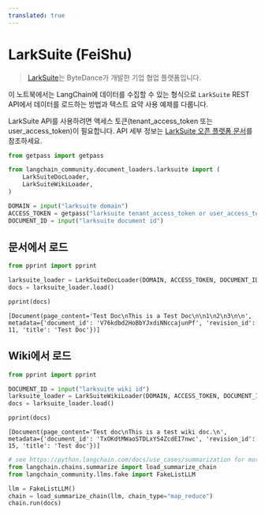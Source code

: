 ```yaml
---
translated: true
---
```


# LarkSuite (FeiShu)

>[LarkSuite](https://www.larksuite.com/)는 ByteDance가 개발한 기업 협업 플랫폼입니다.

이 노트북에서는 LangChain에 데이터를 수집할 수 있는 형식으로 `LarkSuite` REST API에서 데이터를 로드하는 방법과 텍스트 요약 사용 예제를 다룹니다.

LarkSuite API를 사용하려면 액세스 토큰(tenant_access_token 또는 user_access_token)이 필요합니다. API 세부 정보는 [LarkSuite 오픈 플랫폼 문서](https://open.larksuite.com/document)를 참조하세요.

```python
from getpass import getpass

from langchain_community.document_loaders.larksuite import (
    LarkSuiteDocLoader,
    LarkSuiteWikiLoader,
)

DOMAIN = input("larksuite domain")
ACCESS_TOKEN = getpass("larksuite tenant_access_token or user_access_token")
DOCUMENT_ID = input("larksuite document id")
```

## 문서에서 로드

```python
from pprint import pprint

larksuite_loader = LarkSuiteDocLoader(DOMAIN, ACCESS_TOKEN, DOCUMENT_ID)
docs = larksuite_loader.load()

pprint(docs)
```

```output
[Document(page_content='Test Doc\nThis is a Test Doc\n\n1\n2\n3\n\n', metadata={'document_id': 'V76kdbd2HoBbYJxdiNNccajunPf', 'revision_id': 11, 'title': 'Test Doc'})]
```

## Wiki에서 로드

```python
from pprint import pprint

DOCUMENT_ID = input("larksuite wiki id")
larksuite_loader = LarkSuiteWikiLoader(DOMAIN, ACCESS_TOKEN, DOCUMENT_ID)
docs = larksuite_loader.load()

pprint(docs)
```

```output
[Document(page_content='Test doc\nThis is a test wiki doc.\n', metadata={'document_id': 'TxOKdtMWaoSTDLxYS4ZcdEI7nwc', 'revision_id': 15, 'title': 'Test doc'})]
```

```python
# see https://python.langchain.com/docs/use_cases/summarization for more details
from langchain.chains.summarize import load_summarize_chain
from langchain_community.llms.fake import FakeListLLM

llm = FakeListLLM()
chain = load_summarize_chain(llm, chain_type="map_reduce")
chain.run(docs)
```
